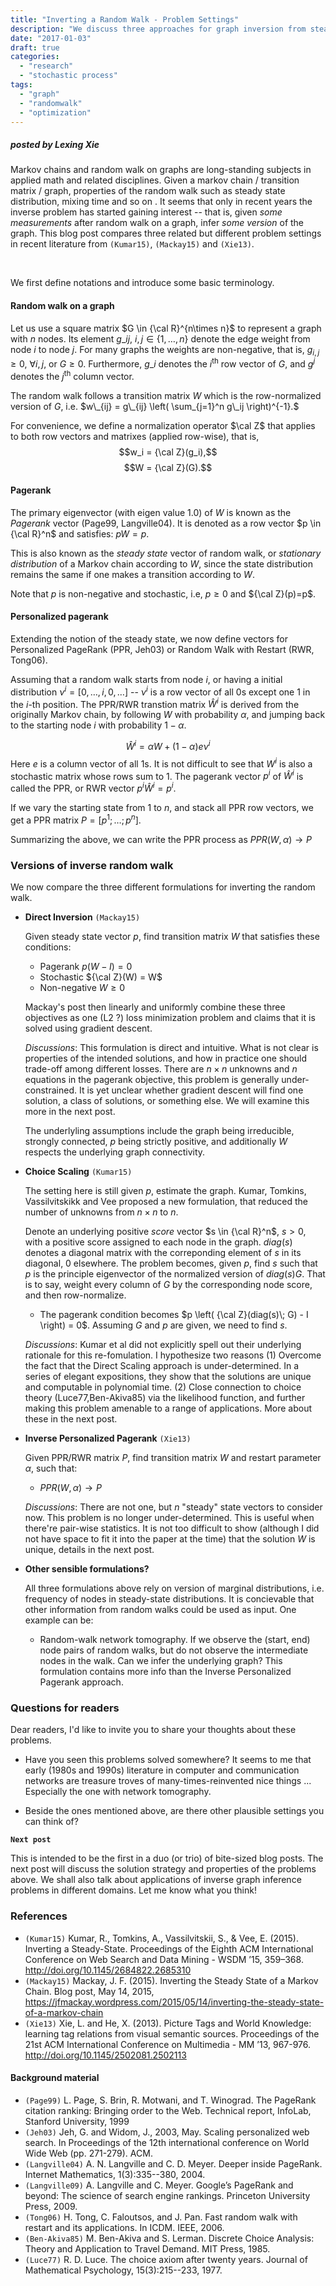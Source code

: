 ```yaml
---
title: "Inverting a Random Walk - Problem Settings"
description: "We discuss three approaches for graph inversion from steady state distribution of random walks. This first post compares the problem settings."
date: "2017-01-03"
draft: true
categories:
  - "research"
  - "stochastic process"
tags:
  - "graph"
  - "randomwalk"
  - "optimization"
---
```


##### posted by _Lexing Xie_

Markov chains and random walk on graphs are long-standing subjects in applied math and related disciplines. Given a markov chain / transition matrix / graph, properties of the random walk such as steady state distribution, mixing time and so on . It seems that only in recent years the inverse problem has started gaining interest -- that is, given _some measurements_ after random walk on a graph, infer _some version_ of the graph. This blog post compares three related but different problem settings in recent literature from `(Kumar15)`, `(Mackay15)` and `(Xie13)`. 

<!--more-->

<p> <br /> </p>

We first define notations and introduce some basic terminology. 

#### Random walk on a graph

Let us use a square matrix $G \in {\cal R}^{n\times n}$ to represent a graph with $n$ nodes. Its element $g\_{ij}$, $i,j \in \{1,\ldots,n\}$ denote the edge weight from node $i$ to node $j$. For many graphs the weights are non-negative, that is, $g_{i,j} \geq 0$, $\forall i, j$, or $G \geq 0$. Furthermore, $g\_i$ denotes the $i^{\text{th}}$ row vector of $G$, and $g^j$ denotes the $j^{\text{th}}$ column vector.

The random walk follows a transition matrix $W$ which is the row-normalized version of $G$, i.e. $w\_{ij} = g\_{ij} \left( \sum_{j=1}^n g\_ij \right)^{-1}.$

For convenience, we define a normalization operator $\cal Z$ that applies to both row vectors and matrixes (applied row-wise), that is, 
$$w_i = {\cal Z}(g_i),$$
$$W = {\cal Z}(G).$$

#### Pagerank 

The primary eigenvector (with eigen value 1.0) of $W$ is known as the _Pagerank_ vector (Page99, Langville04). It is denoted as a row vector $p \in {\cal R}^n$ and satisfies: $pW = p$.

This is also known as the _steady state_ vector of random walk, or _stationary distribution_ of a Markov chain according to $W$, since the state distribution remains the same if one makes a transition according to $W$. 

Note that $p$ is non-negative and stochastic, i.e,  $p\geq 0$ and ${\cal Z}(p)=p$. 

#### Personalized pagerank 

Extending the notion of the steady state, we now define vectors for Personalized PageRank (PPR, Jeh03) or Random Walk with Restart (RWR, Tong06). 

Assuming that a random walk starts from node $i$, or having a initial distribution $\nu^i = [0,\ldots,i,0,\ldots]$ -- $\nu^i$ is a row vector of all $0$s except one $1$ in the $i$-th position. The PPR/RWR transtion matrix $\hat W^i$ is derived from the originally Markov chain, by following $W$ with probability $\alpha$, and jumping back to the starting node $i$ with probability $1-\alpha$. 

$$\hat W^i = \alpha W + (1-\alpha) e \nu^i $$ 
Here $e$ is a column vector of all 1s. It is not difficult to see that $W^i$ is also a stochastic matrix whose rows sum to 1. The pagerank vector $p^i$ of $\hat W^i$ is called the PPR, or RWR vector $p^i \hat W^i = p^i$.

If we vary the starting state from 1 to $n$, and stack all PPR row vectors, we get a PPR matrix $P = [p^1; \ldots; p^n].$

Summarizing the above, we can write the PPR process as $PPR(W,\alpha) \rightarrow P$

### Versions of inverse random walk 

We now compare the three different formulations for inverting the random walk. 

* **Direct Inversion** `(Mackay15)` 

	Given steady state vector $p$, find transition matrix $W$ that satisfies these conditions:

	* Pagerank $p (W-I) = 0$
	* Stochastic ${\cal Z}(W) = W$
	* Non-negative $W \geq 0$

	Mackay's post then linearly and uniformly combine these three objectives as one (L2 ?) loss minimization problem and claims that it is solved using gradient descent. 

	_Discussions_:
	This formulation is direct and intuitive. What is not clear is properties of the intended solutions, and how in practice one should trade-off among different losses. 
	There are $n \times n$ unknowns and $n$ equations in the pagerank objective, this problem is generally under-constrained. It is yet unclear whether gradient descent will find one solution, a class of solutions, or something else. We will examine this more in the next post. 

	The underlyling assumptions include the graph being irreducible, strongly connected, $p$ being strictly positive, and additionally $W$ respects the underlying graph connectivity. 

* **Choice Scaling** `(Kumar15)` 
	
	The setting here is still given $p$, estimate the graph. 
	Kumar, Tomkins, Vassilvitskikk and Vee proposed a new formulation, that reduced the number of unknowns from $n \times n$ to $n$. 

	Denote an underlying positive _score_ vector $s \in {\cal R}^n$, $s >0$, with a positive score assigned to each node in the graph.  $diag (s)$ denotes a diagonal matrix with the correponding element of $s$ in its diagonal, 0 elsewhere. 
	The problem becomes, given $p$, find $s$ such that $p$ is the principle eigenvector of the normalized version of $diag(s)G$. That is to say, weight every column of $G$ by the corresponding node score, and then row-normalize. 

	* The pagerank condition becomes $p \left( {\cal Z}(diag(s)\; G) - I \right) = 0$.  Assuming $G$ and $p$ are given, we need to find $s$. 

	_Discussions_: Kumar et al did not explicitly spell out their underlying rationale for this re-fomulation. I hypothesize two reasons (1) Overcome the fact that the Direct Scaling approach is under-determined. In a series of elegant expositions, they show that the solutions are unique and computable in polynomial time. (2) Close connection to choice theory (Luce77,Ben-Akiva85) via the likelihood function, and further making this problem amenable to a range of applications. 
	More about these in the next post. 

* **Inverse Personalized Pagerank** `(Xie13)`

	Given PPR/RWR matrix $P$, find transition matrix $W$ and restart parameter $\alpha$, such that:

	* $PPR (W, \alpha) \rightarrow P$

	_Discussions_: 
	There are not one, but $n$ "steady" state vectors to consider now. This problem is no longer under-determined. This is useful when there're pair-wise statistics. It is not too difficult to show (although I did not have space to fit it into the paper at the time) that the solution $W$ is unique, details in the next post. 

* **Other sensible formulations?** 

	All three formulations above rely on version of marginal distributions, i.e. frequency of nodes in steady-state distributions. It is concievable that other information from random walks could be used as input. One example can be: 

	* Random-walk network tomography. If we observe the (start, end) node pairs of random walks, but do not observe the intermediate nodes in the walk. Can we infer the underlying graph? This formulation contains more info than the Inverse Personalized Pagerank approach. 


<!--### Applications (in a separate post?) -->

### Questions for readers

Dear readers, I'd like to invite you to share your thoughts about these problems.

* Have you seen this problems solved somewhere? It seems to me that early (1980s and 1990s) literature in computer and communication networks are treasure troves of many-times-reinvented nice things ... Especially the one with network tomography. 

* Beside the ones mentioned above, are there other plausible settings you can think of?  


**`Next post`**

This is intended to be the first in a duo (or trio) of bite-sized blog posts. The next post will discuss the solution strategy and properties of the problems above. We shall also talk about applications of inverse graph inference problems in different domains. Let me know what you think!

### References

* `(Kumar15)` Kumar, R., Tomkins, A., Vassilvitskii, S., & Vee, E. (2015). Inverting a Steady-State. Proceedings of the Eighth ACM International Conference on Web Search and Data Mining - WSDM ’15, 359–368. http://doi.org/10.1145/2684822.2685310
* `(Mackay15)` Mackay, J. F. (2015). Inverting the Steady State of a Markov Chain. Blog post, May 14, 2015, https://jfmackay.wordpress.com/2015/05/14/inverting-the-steady-state-of-a-markov-chain
* `(Xie13)` Xie, L. and He, X. (2013). Picture Tags and World Knowledge: learning tag relations from visual semantic sources. Proceedings of the 21st ACM International Conference on Multimedia - MM ’13, 967-976. http://doi.org/10.1145/2502081.2502113

#### Background material

* `(Page99)` L. Page, S. Brin, R. Motwani, and T. Winograd. The PageRank citation ranking: Bringing order to the Web. Technical report, InfoLab, Stanford University, 1999
* `(Jeh03)` Jeh, G. and Widom, J., 2003, May. Scaling personalized web search. In Proceedings of the 12th international conference on World Wide Web (pp. 271-279). ACM.
* `(Langville04)` A. N. Langville and C. D. Meyer. Deeper inside PageRank. Internet Mathematics, 1(3):335--380, 2004.
* `(Langville09)` A. Langville and C. Meyer. Google’s PageRank and beyond: The science of search engine rankings. Princeton University Press, 2009.
* `(Tong06)` H. Tong, C. Faloutsos, and J. Pan. Fast random walk with restart and its applications. In ICDM. IEEE, 2006.
* `(Ben-Akiva85)` M. Ben-Akiva and S. Lerman. Discrete Choice Analysis: Theory and Application to Travel Demand. MIT Press, 1985.
* `(Luce77)` R. D. Luce. The choice axiom after twenty years. Journal of Mathematical Psychology, 15(3):215--233, 1977.